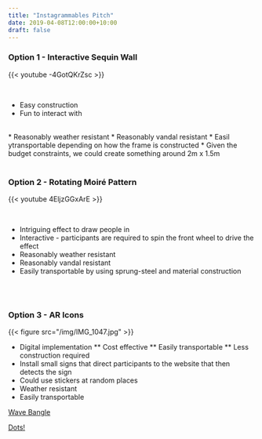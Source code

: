```yaml
---
title: "Instagrammables Pitch"
date: 2019-04-08T12:00:00+10:00
draft: false
---
```




### Option 1 - Interactive Sequin Wall
{{< youtube -4GotQKrZsc >}}

<br>

* Easy construction
* Fun to interact with
<br>
* Reasonably weather resistant
* Reasonably vandal resistant
* Easil ytransportable depending on how the frame is constructed
* Given the budget constraints, we could create something around 2m x 1.5m

<br>
<br>

### Option 2 - Rotating Moiré Pattern
{{< youtube 4EljzGGxArE >}}

<br>

* Intriguing effect to draw people in
* Interactive - participants are required to spin the front wheel to drive the effect
* Reasonably weather resistant
* Reasonably vandal resistant
* Easily transportable by using sprung-steel and material construction

<br>
<br>


### Option 3 - AR Icons
{{< figure src="/img/IMG_1047.jpg" >}}


* Digital implementation
** Cost effective
** Easily transportable
** Less construction required
* Install small signs that direct participants to the website that then detects the sign
* Could use stickers at random places
* Weather resistant
* Easily transportable

[Wave Bangle](http://www.gerardruttendesign.com/ARTest/webgl.html)


[Dots!](http://www.gerardruttendesign.com/ARTest/dots.html)



